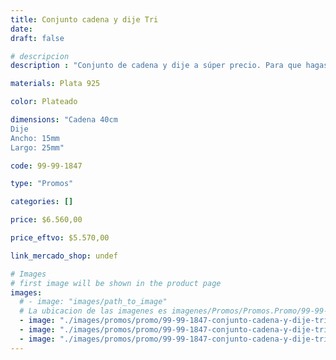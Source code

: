 ```yaml
---
title: Conjunto cadena y dije Tri
date: 
draft: false

# descripcion
description : "Conjunto de cadena y dije a súper precio. Para que hagas los regalos más lindos y de la mejor calidad. Todo en plata 925. "

materials: Plata 925

color: Plateado

dimensions: "Cadena 40cm 
Dije
Ancho: 15mm 
Largo: 25mm"

code: 99-99-1847

type: "Promos"

categories: []

price: $6.560,00

price_eftvo: $5.570,00

link_mercado_shop: undef

# Images
# first image will be shown in the product page
images:
  # - image: "images/path_to_image"
  # La ubicacion de las imagenes es imagenes/Promos/Promos.Promo/99-99-1847-conjunto-cadena-y-dije-tri
  - image: "./images/promos/promo/99-99-1847-conjunto-cadena-y-dije-tri_a.jpg"
  - image: "./images/promos/promo/99-99-1847-conjunto-cadena-y-dije-tri_b.jpg"
  - image: "./images/promos/promo/99-99-1847-conjunto-cadena-y-dije-tri_c.jpg"
---
```

